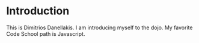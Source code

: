 Introduction
============

This is Dimitrios Danellakis. I am introducing myself to the dojo.
My favorite Code School path is Javascript.
